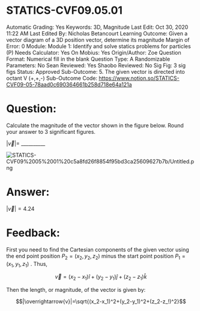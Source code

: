 # STATICS-CVF09.05.01

Automatic Grading: Yes
Keywords: 3D, Magnitude
Last Edit: Oct 30, 2020 11:22 AM
Last Edited By: Nicholas Betancourt
Learning Outcome: Given a vector diagram of a 3D position vector, determine its magnitude
Margin of Error: 0
Module: Module 1: Identify and solve statics problems for particles (P)
Needs Calculator: Yes
On Mobius: Yes
Origin/Author: Zoe
Question Format: Numerical fill in the blank
Question Type: A
Randomizable Parameters: No
Sean Reviewed: Yes
Shaobo Reviewed: No
Sig Fig: 3 sig figs
Status: Approved
Sub-Outcome: 5. The given vector is directed into octant V  (+,+,-)
Sub-Outcome Code: https://www.notion.so/STATICS-CVF09-05-78aad0c690364661b258d718e64a121a

# Question:

Calculate the magnitude of the vector shown in the figure below. Round your answer to 3 significant figures.

$|\overrightarrow{v}|=$ __________

![STATICS-CVF09%2005%2001%20c5a8fd26f8854f95bd3ca25609627b7b/Untitled.png](STATICS-CVF09%2005%2001%20c5a8fd26f8854f95bd3ca25609627b7b/Untitled.png)

# Answer:

$|\overrightarrow{v}|=4.24$

# Feedback:

First you need to find the Cartesian components of the given vector using the end point position $P_2=(x_2, y_2, z_2)$ minus the start point position $P_1=(x_1, y_1, z_1)$ . Thus, 

$$\overrightarrow{v}=(x_2-x_1)\hat{i}+(y_2-y_1)\hat{j}+(z_2-z_1)\hat{k}$$

Then the length, or magnitude, of the vector is given by: 

$$|\overrightarrow{v}|=\sqrt{(x_2-x_1)^2+(y_2-y_1)^2+(z_2-z_!)^2}$$
